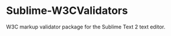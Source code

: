 Sublime-W3CValidators
=====================

W3C markup validator package for the Sublime Text 2 text editor.
